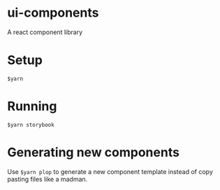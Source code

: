 # ui-components
A react component library

# Setup 
  `$yarn`

# Running
  `$yarn storybook`


# Generating new components
  Use `$yarn plop` to generate a new component template instead of copy pasting
  files like a madman.
